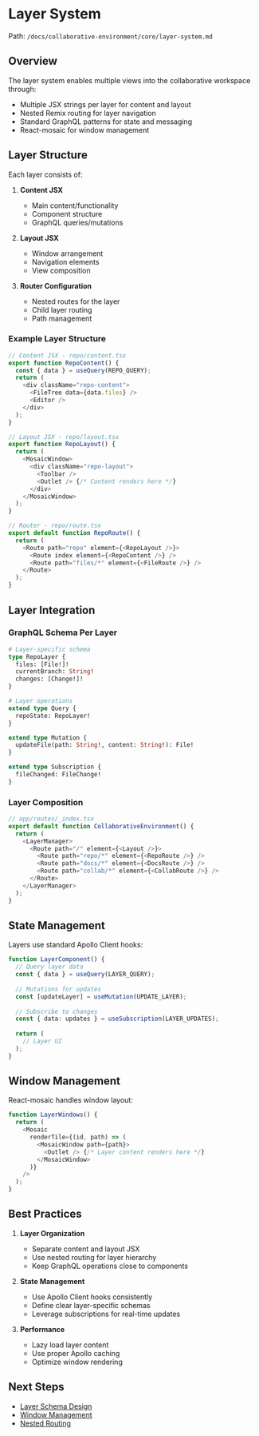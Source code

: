 # Layer System

Path: `/docs/collaborative-environment/core/layer-system.md`

## Overview

The layer system enables multiple views into the collaborative workspace through:

- Multiple JSX strings per layer for content and layout
- Nested Remix routing for layer navigation
- Standard GraphQL patterns for state and messaging
- React-mosaic for window management

## Layer Structure

Each layer consists of:

1. **Content JSX**
    - Main content/functionality
    - Component structure
    - GraphQL queries/mutations

2. **Layout JSX**
    - Window arrangement
    - Navigation elements
    - View composition

3. **Router Configuration**
    - Nested routes for the layer
    - Child layer routing
    - Path management

### Example Layer Structure

```typescript
// Content JSX - repo/content.tsx
export function RepoContent() {
  const { data } = useQuery(REPO_QUERY);
  return (
    <div className="repo-content">
      <FileTree data={data.files} />
      <Editor />
    </div>
  );
}

// Layout JSX - repo/layout.tsx
export function RepoLayout() {
  return (
    <MosaicWindow>
      <div className="repo-layout">
        <Toolbar />
        <Outlet /> {/* Content renders here */}
      </div>
    </MosaicWindow>
  );
}

// Router - repo/route.tsx
export default function RepoRoute() {
  return (
    <Route path="repo" element={<RepoLayout />}>
      <Route index element={<RepoContent />} />
      <Route path="files/*" element={<FileRoute />} />
    </Route>
  );
}
```

## Layer Integration

### GraphQL Schema Per Layer

```graphql
# Layer-specific schema
type RepoLayer {
  files: [File!]!
  currentBranch: String!
  changes: [Change!]!
}

# Layer operations
extend type Query {
  repoState: RepoLayer!
}

extend type Mutation {
  updateFile(path: String!, content: String!): File!
}

extend type Subscription {
  fileChanged: FileChange!
}
```

### Layer Composition

```typescript
// app/routes/_index.tsx
export default function CollaborativeEnvironment() {
  return (
    <LayerManager>
      <Route path="/" element={<Layout />}>
        <Route path="repo/*" element={<RepoRoute />} />
        <Route path="docs/*" element={<DocsRoute />} />
        <Route path="collab/*" element={<CollabRoute />} />
      </Route>
    </LayerManager>
  );
}
```

## State Management

Layers use standard Apollo Client hooks:

```typescript
function LayerComponent() {
  // Query layer data
  const { data } = useQuery(LAYER_QUERY);
  
  // Mutations for updates
  const [updateLayer] = useMutation(UPDATE_LAYER);
  
  // Subscribe to changes
  const { data: updates } = useSubscription(LAYER_UPDATES);
  
  return (
    // Layer UI
  );
}
```

## Window Management

React-mosaic handles window layout:

```typescript
function LayerWindows() {
  return (
    <Mosaic
      renderTile={(id, path) => (
        <MosaicWindow path={path}>
          <Outlet /> {/* Layer content renders here */}
        </MosaicWindow>
      )}
    />
  );
}
```

## Best Practices

1. **Layer Organization**
    - Separate content and layout JSX
    - Use nested routing for layer hierarchy
    - Keep GraphQL operations close to components

2. **State Management**
    - Use Apollo Client hooks consistently
    - Define clear layer-specific schemas
    - Leverage subscriptions for real-time updates

3. **Performance**
    - Lazy load layer content
    - Use proper Apollo caching
    - Optimize window rendering

## Next Steps

- [Layer Schema Design](../guides/layer-schema.md)
- [Window Management](../components/windows.md)
- [Nested Routing](../guides/routing.md)